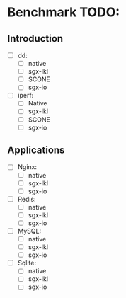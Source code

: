 # Benchmark TODO:

## Introduction
- [ ] dd:
  - [ ] native
  - [ ] sgx-lkl
  - [ ] SCONE
  - [ ] sgx-io
- [ ] iperf:
  - [ ] Native
  - [ ] sgx-lkl
  - [ ] SCONE
  - [ ] sgx-io

## Applications

- [ ] Nginx:
  - [ ] native
  - [ ] sgx-lkl
  - [ ] sgx-io
- [ ] Redis:
  - [ ] native
  - [ ] sgx-lkl
  - [ ] sgx-io
- [ ] MySQL:
  - [ ] native
  - [ ] sgx-lkl
  - [ ] sgx-io
- [ ] Sqlite:
  - [ ] native
  - [ ] sgx-lkl
  - [ ] sgx-io
